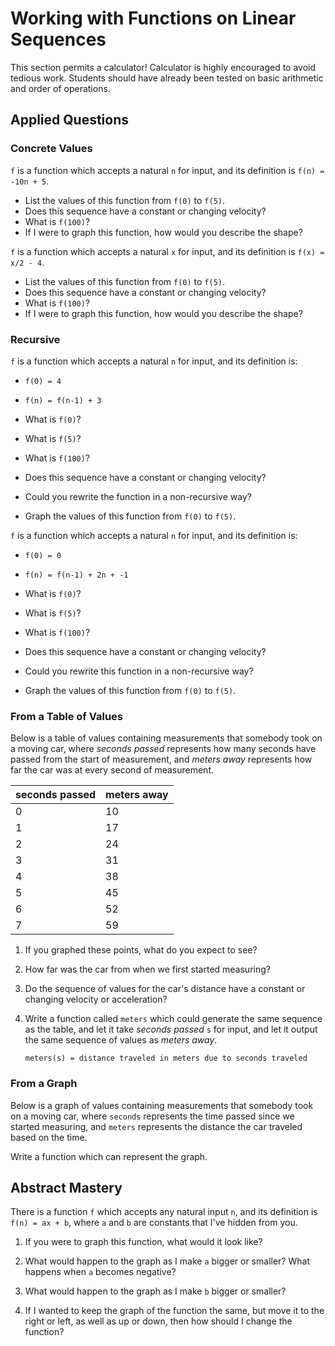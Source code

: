 # Working with Functions on Linear Sequences

This section permits a calculator! Calculator is highly encouraged to avoid
tedious work. Students should have already been tested on basic arithmetic and
order of operations.

## Applied Questions

### Concrete Values

`f` is a function which accepts a natural `n` for input, and its definition is
`f(n) = -10n + 5`.

- List the values of this function from `f(0)` to `f(5)`.
- Does this sequence have a constant or changing velocity?
- What is `f(100)`?
- If I were to graph this function, how would you describe the shape?

`f` is a function which accepts a natural `x` for input, and its definition is
`f(x) = x/2 - 4`.

- List the values of this function from `f(0)` to `f(5)`.
- Does this sequence have a constant or changing velocity?
- What is `f(100)`?
- If I were to graph this function, how would you describe the shape?

### Recursive

`f` is a function which accepts a natural `n` for input, and its definition is:
   - `f(0) = 4`
   - `f(n) = f(n-1) + 3`

- What is `f(0)`?
- What is `f(5)`?
- What is `f(100)`?
- Does this sequence have a constant or changing velocity?
- Could you rewrite the function in a non-recursive way?
- Graph the values of this function from `f(0)` to `f(5)`.

`f` is a function which accepts a natural `n` for input, and its definition is:
   - `f(0) = 0`
   - `f(n) = f(n-1) + 2n + -1`

- What is `f(0)`?
- What is `f(5)`?
- What is `f(100)`?
- Does this sequence have a constant or changing velocity?
- Could you rewrite this function in a non-recursive way?
- Graph the values of this function from `f(0)` to `f(5)`.

### From a Table of Values

Below is a table of values containing measurements that somebody took on a
moving car, where _seconds passed_ represents how many seconds have passed from
the start of measurement, and _meters away_ represents how far the car was at
every second of measurement.

seconds passed | meters away
-------------- | -----------
0              | 10
1              | 17
2              | 24
3              | 31
4              | 38
5              | 45
6              | 52
7              | 59

1. If you graphed these points, what do you expect to see?

2. How far was the car from when we first started measuring?

3. Do the sequence of values for the car's distance have a constant or changing
   velocity or acceleration?

4. Write a function called `meters` which could generate the same sequence as
   the table, and let it take _seconds passed_ `s` for input, and let it output
   the same sequence of values as _meters away_.

   `meters(s) = distance traveled in meters due to seconds traveled`

### From a Graph

Below is a graph of values containing measurements that somebody took on a
moving car, where `seconds` represents the time passed since we started
measuring, and `meters` represents the distance the car traveled based on the
time.

Write a function which can represent the graph.

## Abstract Mastery

There is a function `f` which accepts any natural input `n`, and its definition
is `f(n) = ax + b`, where `a` and `b` are constants that I've hidden from you.

1. If you were to graph this function, what would it look like?

2. What would happen to the graph as I make `a` bigger or smaller? What happens
   when `a` becomes negative?

3. What would happen to the graph as I make `b` bigger or smaller?

4. If I wanted to keep the graph of the function the same, but move it to the
   right or left, as well as up or down, then how should I change the function?
